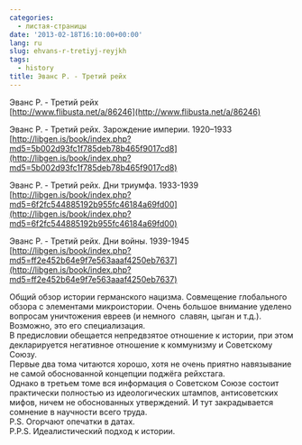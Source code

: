 ```yaml
---
categories:
  - листая-страницы
date: '2013-02-18T16:10:00+00:00'
lang: ru
slug: ehvans-r-tretiyj-reyjkh
tags:
  - history
title: Эванс Р. - Третий рейх
---
```



Эванс Р. - Третий рейх  
[http://www.flibusta.net/a/86246](http://www.flibusta.net/a/86246)  

Эванс Р. - Третий рейх. Зарождение империи. 1920–1933  
[http://libgen.is/book/index.php?md5=5b002d93fc1f785deb78b465f9017cd8](http://libgen.is/book/index.php?md5=5b002d93fc1f785deb78b465f9017cd8)  

Эванс Р. - Третий рейх. Дни триумфа. 1933-1939  
[http://libgen.is/book/index.php?md5=6f2fc544885192b955fc46184a69fd00](http://libgen.is/book/index.php?md5=6f2fc544885192b955fc46184a69fd00)  

Эванс Р. - Третий рейх. Дни войны. 1939-1945  
[http://libgen.is/book/index.php?md5=ff2e452b64e9f7e563aaaf4250eb7637](http://libgen.is/book/index.php?md5=ff2e452b64e9f7e563aaaf4250eb7637)  

Общий обзор истории германского нацизма. Совмещение глобального обзора с элементами микроистории. Очень большое внимание уделено вопросам уничтожения евреев (и немного  славян, цыган и т.д.). Возможно, это его специализация.  
В предисловии обещается непредвзятое отношение к истории, при этом декларируется негативное отношение к коммунизму и Советскому Союзу.  
Первые два тома читаются хорошо, хотя не очень приятно навязывание не самой обоснованной концепции поджёга рейхстага.  
Однако в третьем томе вся информация о Советском Союзе состоит практически полностью из идеологических штампов, антисоветских мифов, ничем не обоснованных утверждений. И тут закрадывается сомнение в научности всего труда.  
P.S. Огорчают опечатки в датах.  
P.P.S. Идеалистический подход к истории.  
